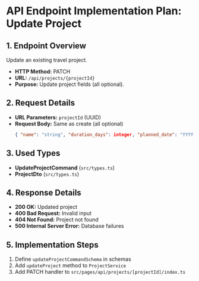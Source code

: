 # API Endpoint Implementation Plan: Update Project

## 1. Endpoint Overview
Update an existing travel project.

- **HTTP Method:** PATCH  
- **URL:** `/api/projects/{projectId}`  
- **Purpose:** Update project fields (all optional).

## 2. Request Details
- **URL Parameters:** `projectId` (UUID)
- **Request Body:** Same as create (all optional)
  ```json
  { "name": "string", "duration_days": integer, "planned_date": "YYYY-MM-DD" }
  ```

## 3. Used Types
- **UpdateProjectCommand** (`src/types.ts`)
- **ProjectDto** (`src/types.ts`)

## 4. Response Details
- **200 OK:** Updated project
- **400 Bad Request:** Invalid input
- **404 Not Found:** Project not found
- **500 Internal Server Error:** Database failures

## 5. Implementation Steps
1. Define `updateProjectCommandSchema` in schemas
2. Add `updateProject` method to `ProjectService`
3. Add PATCH handler to `src/pages/api/projects/[projectId]/index.ts`

